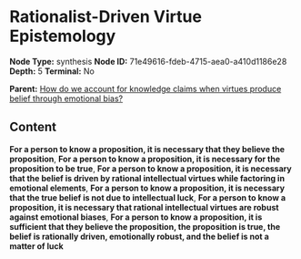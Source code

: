 # Rationalist-Driven Virtue Epistemology

**Node Type:** synthesis
**Node ID:** 71e49616-fdeb-4715-aea0-a410d1186e28
**Depth:** 5
**Terminal:** No

**Parent:** [How do we account for knowledge claims when virtues produce belief through emotional bias?](how-do-we-account-for-knowledge-claims-when-virtues-produce-belief-through-emotional-bias-antithesis-efaabd0c-9b39-47cd-9c98-d6d7e1638a80.md)

## Content

**For a person to know a proposition, it is necessary that they believe the proposition**, **For a person to know a proposition, it is necessary for the proposition to be true**, **For a person to know a proposition, it is necessary that the belief is driven by rational intellectual virtues while factoring in emotional elements**, **For a person to know a proposition, it is necessary that the true belief is not due to intellectual luck**, **For a person to know a proposition, it is necessary that rational intellectual virtues are robust against emotional biases**, **For a person to know a proposition, it is sufficient that they believe the proposition, the proposition is true, the belief is rationally driven, emotionally robust, and the belief is not a matter of luck**
